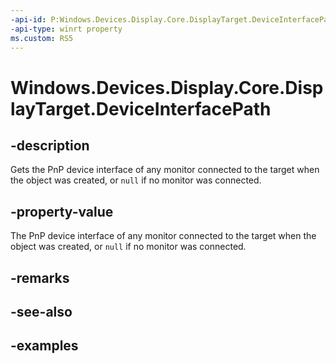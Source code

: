 ```yaml
---
-api-id: P:Windows.Devices.Display.Core.DisplayTarget.DeviceInterfacePath
-api-type: winrt property
ms.custom: RS5
---
```


<!-- Property syntax.
public string DeviceInterfacePath { get; }
-->

# Windows.Devices.Display.Core.DisplayTarget.DeviceInterfacePath

## -description
Gets the PnP device interface of any monitor connected to the target when the object was created, or `null` if no monitor was connected.

## -property-value
The PnP device interface of any monitor connected to the target when the object was created, or `null` if no monitor was connected.

## -remarks

## -see-also

## -examples
